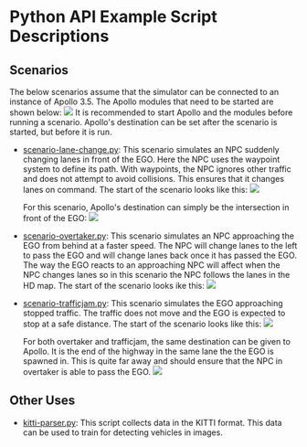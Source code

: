 # Python API Example Script Descriptions

## Scenarios
The below scenarios assume that the simulator can be connected to an instance of Apollo 3.5. The Apollo modules that need to be started are shown below:
[![](images/apollo3-5.png)](images/apollo3-5.png)
It is recommended to start Apollo and the modules before running a scenario. Apollo's destination can be set after the scenario is started, but before it is run.

* [scenario-lane-change.py](../Api/examples/scenario-lane-change.py): This scenario simulates an NPC suddenly changing lanes in front of the EGO. Here the NPC uses the waypoint system to define its path. With waypoints, the NPC ignores other traffic and does not attempt to avoid collisions. This ensures that it changes lanes on command. The start of the scenario looks like this:
[![](images/lane-change-start.jpg)](images/full_size_images/lane-change-start.png)

   For this scenario, Apollo's destination can simply be the intersection in front of the EGO:
[![](images/lane-change-destination.png)](images/lane-change-destination.png)

* [scenario-overtaker.py](../Api/examples/scenario-overtaker.py): This scenario simulates an NPC approaching the EGO from behind at a faster speed. The NPC will change lanes to the left to pass the EGO and will change lanes back once it has passed the EGO. The way the EGO reacts to an approaching NPC will affect when the NPC changes lanes so in this scenario the NPC follows the lanes in the HD map. The start of the scenario looks ike this:
[![](images/overtaker-start.jpg)](images/full_size_images/overtaker-start.png)

* [scenario-trafficjam.py](../Api/examples/scenario-trafficjam.py): This scenario simulates the EGO approaching stopped traffic. The traffic does not move and the EGO is expected to stop at a safe distance. The start of the scenario looks like this: 
[![](images/trafficjam-start.jpg)](images/full_size_images/trafficjam-start.png)


   For both overtaker and trafficjam, the same destination can be given to Apollo. It is the end of the highway in the same lane the the EGO is spawned in. This is quite far away and should ensure that the NPC in overtaker is able to pass the EGO.
   [![](images/highway-scenario-destination.png)](images/highway-scenario-destination.png)

## Other Uses
* [kitti-parser.py](../Api/examples/kitti-parser.py): This script collects data in the KITTI format. This data can be used to train for detecting vehicles in images.